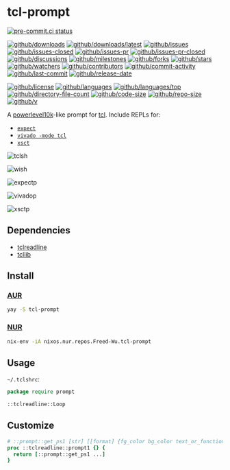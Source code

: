 # tcl-prompt

[![pre-commit.ci status](https://results.pre-commit.ci/badge/github/Freed-Wu/tcl-prompt/main.svg)](https://results.pre-commit.ci/latest/github/Freed-Wu/tcl-prompt/main)

[![github/downloads](https://shields.io/github/downloads/Freed-Wu/tcl-prompt/total)](https://github.com/Freed-Wu/tcl-prompt/releases)
[![github/downloads/latest](https://shields.io/github/downloads/Freed-Wu/tcl-prompt/latest/total)](https://github.com/Freed-Wu/tcl-prompt/releases/latest)
[![github/issues](https://shields.io/github/issues/Freed-Wu/tcl-prompt)](https://github.com/Freed-Wu/tcl-prompt/issues)
[![github/issues-closed](https://shields.io/github/issues-closed/Freed-Wu/tcl-prompt)](https://github.com/Freed-Wu/tcl-prompt/issues?q=is%3Aissue+is%3Aclosed)
[![github/issues-pr](https://shields.io/github/issues-pr/Freed-Wu/tcl-prompt)](https://github.com/Freed-Wu/tcl-prompt/pulls)
[![github/issues-pr-closed](https://shields.io/github/issues-pr-closed/Freed-Wu/tcl-prompt)](https://github.com/Freed-Wu/tcl-prompt/pulls?q=is%3Apr+is%3Aclosed)
[![github/discussions](https://shields.io/github/discussions/Freed-Wu/tcl-prompt)](https://github.com/Freed-Wu/tcl-prompt/discussions)
[![github/milestones](https://shields.io/github/milestones/all/Freed-Wu/tcl-prompt)](https://github.com/Freed-Wu/tcl-prompt/milestones)
[![github/forks](https://shields.io/github/forks/Freed-Wu/tcl-prompt)](https://github.com/Freed-Wu/tcl-prompt/network/members)
[![github/stars](https://shields.io/github/stars/Freed-Wu/tcl-prompt)](https://github.com/Freed-Wu/tcl-prompt/stargazers)
[![github/watchers](https://shields.io/github/watchers/Freed-Wu/tcl-prompt)](https://github.com/Freed-Wu/tcl-prompt/watchers)
[![github/contributors](https://shields.io/github/contributors/Freed-Wu/tcl-prompt)](https://github.com/Freed-Wu/tcl-prompt/graphs/contributors)
[![github/commit-activity](https://shields.io/github/commit-activity/w/Freed-Wu/tcl-prompt)](https://github.com/Freed-Wu/tcl-prompt/graphs/commit-activity)
[![github/last-commit](https://shields.io/github/last-commit/Freed-Wu/tcl-prompt)](https://github.com/Freed-Wu/tcl-prompt/commits)
[![github/release-date](https://shields.io/github/release-date/Freed-Wu/tcl-prompt)](https://github.com/Freed-Wu/tcl-prompt/releases/latest)

[![github/license](https://shields.io/github/license/Freed-Wu/tcl-prompt)](https://github.com/Freed-Wu/tcl-prompt/blob/main/LICENSE)
[![github/languages](https://shields.io/github/languages/count/Freed-Wu/tcl-prompt)](https://github.com/Freed-Wu/tcl-prompt)
[![github/languages/top](https://shields.io/github/languages/top/Freed-Wu/tcl-prompt)](https://github.com/Freed-Wu/tcl-prompt)
[![github/directory-file-count](https://shields.io/github/directory-file-count/Freed-Wu/tcl-prompt)](https://github.com/Freed-Wu/tcl-prompt)
[![github/code-size](https://shields.io/github/languages/code-size/Freed-Wu/tcl-prompt)](https://github.com/Freed-Wu/tcl-prompt)
[![github/repo-size](https://shields.io/github/repo-size/Freed-Wu/tcl-prompt)](https://github.com/Freed-Wu/tcl-prompt)
[![github/v](https://shields.io/github/v/release/Freed-Wu/tcl-prompt)](https://github.com/Freed-Wu/tcl-prompt)

A [powerlevel10k](https://github.com/romkatv/powerlevel10k)-like prompt for
[tcl](https://www.tcl.tk). Include REPLs for:

- [`expect`](https://expect.sourceforge.net)
- [`vivado -mode tcl`](https://docs.xilinx.com/r/en-US/ug835-vivado-tcl-commands)
- [`xsct`](https://docs.xilinx.com/r/en-US/ug1400-vitis-embedded)

![tclsh](https://github.com/Freed-Wu/Freed-Wu/assets/32936898/d410608b-6ddf-4c1b-a72e-9d6f6b1f48a4)

![wish](https://github.com/Freed-Wu/Freed-Wu/assets/32936898/a8a2304b-cc63-4597-befe-9e04fc453179)

![expectp](https://github.com/Freed-Wu/tcl-prompt/assets/32936898/5ceddf38-6b59-45b1-8046-a64286f27189)

![vivadop](https://github.com/Freed-Wu/tcl-prompt/assets/32936898/de90a851-8d62-4e42-a4bd-e8ec402599eb)

![xsctp](https://github.com/Freed-Wu/tcl-prompt/assets/32936898/eed76559-7aee-4854-a94b-5dd9c3782d87)

## Dependencies

- [tclreadline](https://github.com/flightaware/tclreadline)
- [tcllib](https://core.tcl-lang.org/tcllib)

## Install

### [AUR](https://aur.archlinux.org/packages/tcl-prompt)

```sh
yay -S tcl-prompt
```

### [NUR](https://nur.nix-community.org/repos/freed-wu)

```sh
nix-env -iA nixos.nur.repos.Freed-Wu.tcl-prompt
```

## Usage

`~/.tclshrc`:

```tcl
package require prompt

::tclreadline::Loop
```

## Customize

```tcl
# ::prompt::get_ps1 [str] [[format] {fg_color bg_color text_or_function} [sep]] ...
proc ::tclreadline::prompt1 {} {
  return [::prompt::get_ps1 ...]
}
```

